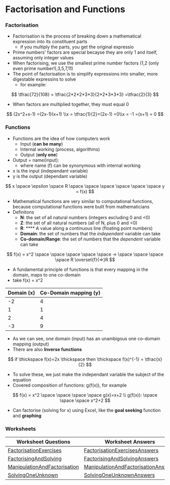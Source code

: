 # Factorisation and Functions

### Factorisation

* Factorisation is the process of breaking down a mathematical expression into its constituent parts
  * if you multiply the parts, you get the original expressio
* Prime numbers' factors are special becayse they are only 1 and itself, assuming only integer values
* When factorising, we use the smallest prime number factors (1,2 (only even prime number!),3,5,7,11)
* The point of factorisation is to simplify expressions into smaller, more digestable expressins to solve
  * for example:

$$
\tfrac{72}{108} = \tfrac{2*2*2*3*3}{2*2*3*3*3} =\tfrac{2}{3}
$$

* When factors are multiplied together, they must equal 0

$$
(2x^2+x-1) =(2x-1)(x+1) \\x = \tfrac{1}{2}=(2x-1) =0\\x = -1 =(x+1) = 0
$$

### Functions

* Functions are the idea of how computers work
  * Input (**can be many**)
  * Internal working (process, algorithms)
  * Output (**only one**)
* Output = name(input):
  * where name (f) can be synonymous with internal working
* x is the input (independant variable)
* y is the output (dependant variable)

$$
x \space \epsilon \space R \space \space \space \space \space \space y = f(x)
$$

* Mathematical functions are very similar to computational functions, because computational functions were built from mathematicians
* Definitons
  * **N**: the set of all natural numbers (integers excluding 0 and <0)
  * **Z**: the set of all natural numbers (all of N, plus 0 and <0)
  * **R**: **** A value along a continuous line (floating point numbers)
  * **Domain**: the set of numbers that the _independant_ variable can take
  * **Co-domain/Range**: the set of numbers that the _dependent_ variable can take

$$
f(x) = x^2 \space \space \space \space \space -> \space \space \space \space R \overset{f}{=>}R
$$

* A fundamental principle of functions is that every mapping in the domain, maps to one co-domain
* take f(x) = x^2

| Domain (x) | Co-Domain mapping (y) |
| ---------- | --------------------- |
| -2         | 4                     |
| 1          | 1                     |
| 2          | 4                     |
| -3         | 9                     |

* As we can see, one domain (input) has an unambigous one co-domain mapping (output)
* There are also **Inverse functions**

$$
if \thickspace f(x)=2x \thickspace  then \thickspace f(x)^{-1} = \tfrac{x}{2}
$$

* To solve these, we just make the independant variable the subject of the equation
* Covered composition of functions: g(f(x)), for example

$$
f(x) = x^2 \space \space \space \space g(x)=x+2 \\ g(f(x)): \space \space \space x^2+2
$$

* Can factorise (solving for x) using Excel, like the **goal seeking** function and **graphing**

### Worksheets

| Worksheet Questions                                                                                                                                                  | Worksheet Answers                                                                                                                                                                  | Worked Solutions                                                                                                                                                                                   |
| -------------------------------------------------------------------------------------------------------------------------------------------------------------------- | ---------------------------------------------------------------------------------------------------------------------------------------------------------------------------------- | -------------------------------------------------------------------------------------------------------------------------------------------------------------------------------------------------- |
| [FactorisationExercises](https://github.com/AdnanTech/maths-for-computing-worksheets/blob/master/factorisation-and-functions/FactorisationExercises.pdf)             | [FactorisationExercisesAnswers](https://github.com/AdnanTech/maths-for-computing-worksheets/blob/master/factorisation-and-functions/FactorisationExercisesAnswers.pdf)             | [FactorisationExercisesWorkedSolutions](https://github.com/AdnanTech/maths-for-computing-worksheets/blob/master/factorisation-and-functions/FactorisationExercisesWorkedSolutions.pdf)             |
| [FactorisingAndSolving](https://github.com/AdnanTech/maths-for-computing-worksheets/blob/master/factorisation-and-functions/FactorisingAndSolving.pdf)               | [FactorisingAndSolvingAnswers](https://github.com/AdnanTech/maths-for-computing-worksheets/blob/master/factorisation-and-functions/FactorisingAndSolvingAnswers.pdf)               | [FactorisingAndSolvingWorkedSolutions](https://github.com/AdnanTech/maths-for-computing-worksheets/blob/master/factorisation-and-functions/FactorisingAndSolvingWorkedSolutions.pdf)               |
| [ManipulationAndFactorisation](https://github.com/AdnanTech/maths-for-computing-worksheets/blob/master/factorisation-and-functions/ManipulationAndFactorisation.pdf) | [ManipulationAndFactorisationAnswers](https://github.com/AdnanTech/maths-for-computing-worksheets/blob/master/factorisation-and-functions/ManipulationAndFactorisationAnswers.pdf) | [ManipulationAndFactorisationWorkedSolutions](https://github.com/AdnanTech/maths-for-computing-worksheets/blob/master/factorisation-and-functions/ManipulationAndFactorisationWorkedSolutions.pdf) |
| [SolvingOneUnknown](https://github.com/AdnanTech/maths-for-computing-worksheets/blob/master/factorisation-and-functions/SolvingOneUnknown.pdf)                       | [SolvingOneUnknownAnswers](https://github.com/AdnanTech/maths-for-computing-worksheets/blob/master/factorisation-and-functions/SolvingOneUnknownSolutions.pdf)                     | [SolvingOneUnknownWorkedSolutions](https://github.com/AdnanTech/maths-for-computing-worksheets/blob/master/factorisation-and-functions/SolvingOneUnknownWorkedSolutions.pdf)                       |

